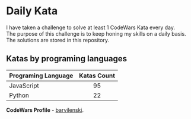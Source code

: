 # Daily Kata

I have taken a challenge to solve at least 1 CodeWars Kata every day.  
The purpose of this challenge is to keep honing my skills on a daily basis.  
The solutions are stored in this repository.

## Katas by programing languages

| Programing Language | Katas Count |
| ------------------- | :---------: |
| JavaScript          |          95 |
| Python              |          22 |


**CodeWars Profile** - [barvilenski](https://www.codewars.com/users/vbarv24).
